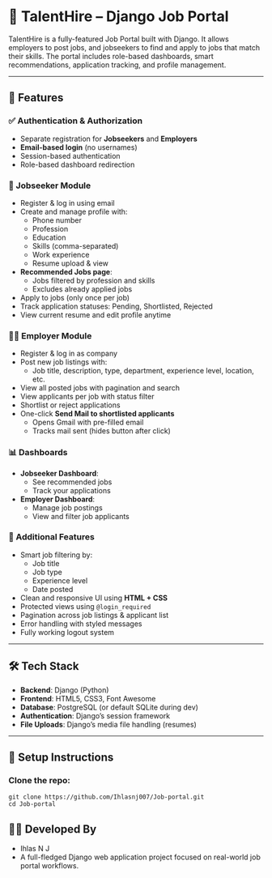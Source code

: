 # 💼 TalentHire – Django Job Portal

TalentHire is a fully-featured Job Portal built with Django. It allows employers to post jobs, and jobseekers to find and apply to jobs that match their skills. The portal includes role-based dashboards, smart recommendations, application tracking, and profile management.

---

## 🚀 Features

### ✅ Authentication & Authorization
- Separate registration for **Jobseekers** and **Employers**
- **Email-based login** (no usernames)
- Session-based authentication
- Role-based dashboard redirection

### 👤 Jobseeker Module
- Register & log in using email
- Create and manage profile with:
  - Phone number
  - Profession
  - Education
  - Skills (comma-separated)
  - Work experience
  - Resume upload & view
- **Recommended Jobs page**:
  - Jobs filtered by profession and skills
  - Excludes already applied jobs
- Apply to jobs (only once per job)
- Track application statuses: Pending, Shortlisted, Rejected
- View current resume and edit profile anytime

### 🧑‍💼 Employer Module
- Register & log in as company
- Post new job listings with:
  - Job title, description, type, department, experience level, location, etc.
- View all posted jobs with pagination and search
- View applicants per job with status filter
- Shortlist or reject applications
- One-click **Send Mail to shortlisted applicants**
  - Opens Gmail with pre-filled email
  - Tracks mail sent (hides button after click)

### 📊 Dashboards
- **Jobseeker Dashboard**:
  - See recommended jobs
  - Track your applications
- **Employer Dashboard**:
  - Manage job postings
  - View and filter job applicants

### 📄 Additional Features
- Smart job filtering by:
  - Job title
  - Job type
  - Experience level
  - Date posted
- Clean and responsive UI using **HTML + CSS**
- Protected views using `@login_required`
- Pagination across job listings & applicant list
- Error handling with styled messages
- Fully working logout system

---

## 🛠 Tech Stack

- **Backend**: Django (Python)
- **Frontend**: HTML5, CSS3, Font Awesome
- **Database**: PostgreSQL (or default SQLite during dev)
- **Authentication**: Django’s session framework
- **File Uploads**: Django’s media file handling (resumes)

---

## 🔑 Setup Instructions

### Clone the repo:
```
git clone https://github.com/Ihlasnj007/Job-portal.git
cd Job-portal
```

## 🧑‍💻 Developed By
- Ihlas N J
- A full-fledged Django web application project focused on real-world job portal workflows.

